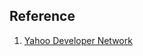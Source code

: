 

## Reference

1. [Yahoo Developer Network](https://csspod.com/frontend-performance-best-practices/)